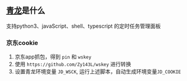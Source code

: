 
## [青龙](https://github.com/whyour/qinglong)是什么
支持python3、javaScript、shell、typescript 的定时任务管理面板


### 京东cookie
1. 京东app抓包，得到 `pin` 和 `wskey`
2. 使用 `https://github.com/Zy143L/wskey` 进行转换
3. 设置青龙环境变量 `JD_WSCK`, 运行上述脚本，自动生成环境变量`JD_COOKIE`

